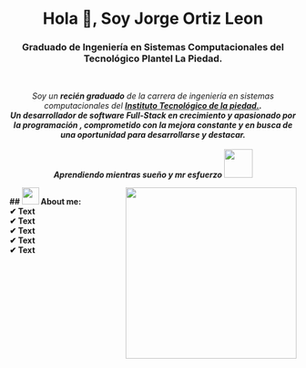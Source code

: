 <h1 align="center">Hola 👋, Soy Jorge Ortiz Leon</h1>
<h3 align="center">Graduado de Ingeniería en Sistemas Computacionales del Tecnológico Plantel La Piedad.</h3>

<br>

<p align="center">
  <em>
    Soy un <b>recién graduado</b> de la carrera de ingeniería en sistemas computacionales del <a href="https://piedad.tecnm.mx/"> <b> Instituto Tecnológico de la piedad.</a>. <br>
    Un desarrollador de software Full-Stack en crecimiento y apasionado por la programación , comprometido con la mejora constante y en busca de una oportunidad para desarrollarse y destacar.
  </em> 
  <br><br>
   <b><i>Aprendiendo mientras sueño y mr esfuerzo</i></b> <img src="https://github.com/TheDudeThatCode/TheDudeThatCode/blob/master/Assets/Developer.gif" width="50" />
</p>

<img align="right" width=300px src="https://github.com/7oSkaaa/7oSkaaa/blob/main/Images/Right_Side.gif?raw=true" />
## <img src="https://github.com/7oSkaaa/7oSkaaa/blob/main/Images/about_me.gif?raw=true" width="30px">&nbsp;About me: <br>
✔ Text <br>
✔ Text <br>
✔ Text <br>
✔ Text <br>
✔ Text <br>

<br>





